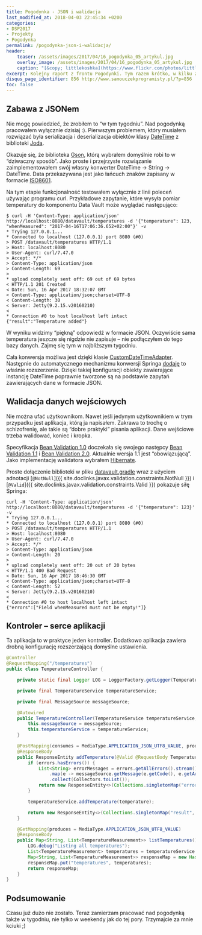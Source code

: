 ```yaml
---
title: Pogodynka - JSON i walidacja
last_modified_at: 2018-04-03 22:45:34 +0200
categories:
- DSP2017
- Projekty
- Pogodynka
permalink: /pogodynka-json-i-walidacja/
header:
    teaser: /assets/images/2017/04/16_pogodynka_05_artykul.jpg
    overlay_image: /assets/images/2017/04/16_pogodynka_05_artykul.jpg
    caption: "[&copy; littlekoshka](https://www.flickr.com/photos/littlekoshka/4647737233/sizes/l)"
excerpt: Kolejny raport z frontu Pogodynki. Tym razem krótko, w kilku żołnierskich słowach opiszę o postępy w Pogodynce.
disqus_page_identifier: 856 http://www.samouczekprogramisty.pl/?p=856
toc: false
---
```


## Zabawa z JSONem

Nie mogę powiedzieć, że zrobiłem to “w tym tygodniu”. Nad pogodynką pracowałem wyłącznie dzisiaj :). Pierwszym problemem, który musiałem rozwiązać była serializacja i deserializacja obiektów klasy [DateTime](http://joda-time.sourceforge.net/apidocs/org/joda/time/DateTime.html) z biblioteki [Joda](http://www.joda.org/joda-time/).

Okazuje się, że biblioteka [Gson](https://github.com/google/gson), którą wybrałem domyślnie robi to w “dziwaczny sposób”. Jako proste i przejrzyste rozwiązanie zaimplementowałem swój własny konwerter DateTime -\> String -\> DateTime. Data przekazywana jest jako łańcuch znaków zapisany w formacie [ISO8601](https://en.wikipedia.org/wiki/ISO_8601).

Na tym etapie funkcjonalność testowałem wyłącznie z linii poleceń używając programu curl. Przykładowe zapytanie, które wysyła pomiar temperatury do komponentu Data Vault może wyglądać następująco:

    $ curl -H 'Content-Type: application/json' http://localhost:8080/datavault/temperatures -d '{"temperature": 123, "whenMeasured": "2017-04-16T17:06:36.652+02:00"}' -v
    * Trying 127.0.0.1...
    * Connected to localhost (127.0.0.1) port 8080 (#0)
    > POST /datavault/temperatures HTTP/1.1
    > Host: localhost:8080
    > User-Agent: curl/7.47.0
    > Accept: */*
    > Content-Type: application/json
    > Content-Length: 69
    >
    * upload completely sent off: 69 out of 69 bytes
    < HTTP/1.1 201 Created
    < Date: Sun, 16 Apr 2017 18:32:07 GMT
    < Content-Type: application/json;charset=UTF-8
    < Content-Length: 30
    < Server: Jetty(9.2.15.v20160210)
    <
    * Connection #0 to host localhost left intact
    {"result":"Temperature added"}

W wyniku widzimy “piękną” odpowiedź w formacie JSON. Oczywiście sama temperatura jeszcze się nigdzie nie zapisuje – nie podłączyłem do tego bazy danych. Zajmę się tym w najbliższym tygodniu.

Cała konwersja możliwa jest dzięki klasie [CustomDateTimeAdapter](https://github.com/SamouczekProgramisty/Pogodynka/blob/master/datavault/src/main/java/pl/samouczekprogramisty/pogodynka/datavault/configuration/conversion/CustomDateTimeAdapter.java). Następnie do automatycznego mechanizmu konwersji Springa [dodaję](https://github.com/SamouczekProgramisty/Pogodynka/blob/master/datavault/src/main/java/pl/samouczekprogramisty/pogodynka/datavault/configuration/WebAppConfiguration.java#L27) to właśnie rozszerzenie. Dzięki takiej konfiguracji obiekty zawierające instancję DateTime poprawnie tworzone są na podstawie zapytań zawierających dane w formacie JSON.

## Walidacja danych wejściowych

Nie można ufać użytkownikom. Nawet jeśli jedynym użytkownikiem w trym przypadku jest aplikacja, którą ja napisałem. Zakrawa to trochę o schizofrenię, ale takie są “dobre praktyki” pisania aplikacji. Dane wejściowe trzeba walidować, koniec i kropka.

Specyfikacja [Bean Validation 1.0](https://jcp.org/en/jsr/detail?id=303) doczekała się swojego następcy [Bean Validation 1.1](https://jcp.org/en/jsr/detail?id=349) i [Bean Validation 2.0](https://jcp.org/en/jsr/detail?id=380). Aktualnie wersja 1.1 jest “obowiązującą”. Jako implementację walidatora wybrałem [Hibernate](http://hibernate.org/validator/).

Proste dołączenie biblioteki w pliku [datavault.gradle](https://github.com/SamouczekProgramisty/Pogodynka/blob/master/datavault/datavault.gradle) wraz z użyciem adnotacji [`@NotNull`]({{ site.doclinks.javax.validation.constraints.NotNull }}) i [`@Valid`]({{ site.doclinks.javax.validation.constraints.Valid }}) pokazuje siłę Springa:

    curl -H 'Content-Type: application/json' http://localhost:8080/datavault/temperatures -d '{"temperature": 123}' -v
    * Trying 127.0.0.1...
    * Connected to localhost (127.0.0.1) port 8080 (#0)
    > POST /datavault/temperatures HTTP/1.1
    > Host: localhost:8080
    > User-Agent: curl/7.47.0
    > Accept: */*
    > Content-Type: application/json
    > Content-Length: 20
    >
    * upload completely sent off: 20 out of 20 bytes
    < HTTP/1.1 400 Bad Request
    < Date: Sun, 16 Apr 2017 18:46:30 GMT
    < Content-Type: application/json;charset=UTF-8
    < Content-Length: 52
    < Server: Jetty(9.2.15.v20160210)
    <
    * Connection #0 to host localhost left intact
    {"errors":["Field whenMeasured must not be empty!"]}

## Kontroler – serce aplikacji

Ta aplikacja to w praktyce jeden kontroller. Dodatkowo aplikacja zawiera drobną konfigurację rozszerzającą domyślne ustawienia.

```java
@Controller
@RequestMapping("/temperatures")
public class TemperatureController {

    private static final Logger LOG = LoggerFactory.getLogger(TemperatureController.class);

    private final TemperatureService temperatureService;

    private final MessageSource messageSource;

    @Autowired
    public TemperatureController(TemperatureService temperatureService, MessageSource messageSource) {
        this.messageSource = messageSource;
        this.temperatureService = temperatureService;
    }

    @PostMapping(consumes = MediaType.APPLICATION_JSON_UTF8_VALUE, produces = MediaType.APPLICATION_JSON_UTF8_VALUE)
    @ResponseBody
    public ResponseEntity addTemperature(@Valid @RequestBody TemperatureMeasurement temperature, Errors errors) {
        if (errors.hasErrors()) {
            List<String> errorMessages = errors.getAllErrors().stream()
                .map(e -> messageSource.getMessage(e.getCode(), e.getArguments(), null))
                .collect(Collectors.toList());
            return new ResponseEntity<>(Collections.singletonMap("errors", errorMessages), HttpStatus.BAD_REQUEST);
        }

        temperatureService.addTemperature(temperature);

        return new ResponseEntity<>(Collections.singletonMap("result", "Temperature added"), HttpStatus.CREATED);
    }

    @GetMapping(produces = MediaType.APPLICATION_JSON_UTF8_VALUE)
    @ResponseBody
    public Map<String, List<TemperatureMeasurement>> listTemperatures() {
        LOG.debug("Listing all temperatures");
        List<TemperatureMeasurement> temperatures = temperatureService.getTemperatures();
        Map<String, List<TemperatureMeasurement>> responseMap = new HashMap<>();
        responseMap.put("temperatures", temperatures);
        return responseMap;
    }
}
```

## Podsumowanie

Czasu już dużo nie zostało. Teraz zamierzam pracować nad pogodynką także w tygodniu, nie tylko w weekendy jak do tej pory. Trzymajcie za mnie kciuki ;)
